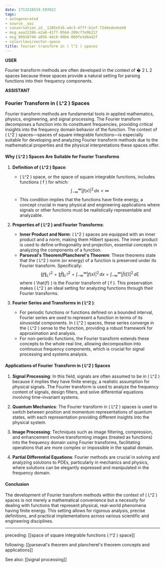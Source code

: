 ```yaml
---
date: 1713216519.593922
tags:
- autogenerated
- source__oai
- conversation_id__1285e516-a4c3-4f7f-b1ef-72ddedeebeb0
- msg_aaa2226b-e2a8-4177-9564-209c77e9b217
- msg_99928748-a056-4dc0-90b6-060fe3d8ad2f
- colorclass/vector-space
title: fourier transform in ( l^2 ) spaces
---
```


**USER**

Fourier transform methods are often developed in the context of 
�
2
L 
2
  spaces because these spaces provide a natural setting for parsing functions into their frequency components.


**ASSISTANT**

### Fourier Transform in \( L^2 \) Spaces

Fourier transform methods are fundamental tools in applied mathematics, physics, engineering, and signal processing. The Fourier transform decomposes a function into its constituent frequencies, providing critical insights into the frequency domain behavior of the function. The context of \( L^2 \) spaces—spaces of square integrable functions—is especially suitable for developing and analyzing Fourier transform methods due to the mathematical properties and the physical interpretations these spaces offer.

#### Why \( L^2 \) Spaces Are Suitable for Fourier Transforms

1. **Definition of \( L^2 \) Space**:
   - \( L^2 \) space, or the space of square integrable functions, includes functions \( f \) for which:
     $$
     \int_{-\infty}^{\infty} |f(x)|^2 \, dx < \infty
     $$
   - This condition implies that the functions have finite energy, a concept crucial in many physical and engineering applications where signals or other functions must be realistically representable and analyzable.

2. **Properties of \( L^2 \) and Fourier Transforms**:
   - **Inner Product and Norm**: \( L^2 \) spaces are equipped with an inner product and a norm, making them Hilbert spaces. The inner product is used to define orthogonality and projection, essential concepts in analyzing the components of a function.
   - **Parseval's Theorem/Plancherel's Theorem**: These theorems state that the \( L^2 \) norm (or energy) of a function is preserved under its Fourier transform. Specifically:
     $$
     \|f\|_{L^2}^2 = \|\hat{f}\|_{L^2}^2 = \int_{-\infty}^{\infty} |f(x)|^2 \, dx = \int_{-\infty}^{\infty} |\hat{f}(\xi)|^2 \, d\xi
     $$
     where \( \hat{f} \) is the Fourier transform of \( f \). This preservation makes \( L^2 \) an ideal setting for analyzing functions through their Fourier transforms.

3. **Fourier Series and Transforms in \( L^2 \)**:
   - For periodic functions or functions defined on a bounded interval, Fourier series are used to represent a function in terms of its sinusoidal components. In \( L^2 \) spaces, these series converge in the \( L^2 \) sense to the function, providing a robust framework for approximation and analysis.
   - For non-periodic functions, the Fourier transform extends these concepts to the whole real line, allowing decomposition into continuous frequency components, which is crucial for signal processing and systems analysis.

#### Applications of Fourier Transform in \( L^2 \) Spaces

1. **Signal Processing**: In this field, signals are often assumed to be in \( L^2 \) because it implies they have finite energy, a realistic assumption for physical signals. The Fourier transform is used to analyze the frequency content of signals, design filters, and solve differential equations involving time-invariant systems.

2. **Quantum Mechanics**: The Fourier transform in \( L^2 \) spaces is used to switch between position and momentum representations of quantum states, with each representation providing different insights into the physical system.

3. **Image Processing**: Techniques such as image filtering, compression, and enhancement involve transforming images (treated as functions) into the frequency domain using Fourier transforms, facilitating operations that are more complex or impossible in the spatial domain.

4. **Partial Differential Equations**: Fourier methods are crucial in solving and analyzing solutions to PDEs, particularly in mechanics and physics, where solutions can be elegantly expressed and manipulated in the frequency domain.

#### Conclusion

The development of Fourier transform methods within the context of \( L^2 \) spaces is not merely a mathematical convenience but a necessity for dealing with functions that represent physical, real-world phenomena having finite energy. This setting allows for rigorous analysis, precise definitions, and practical implementations across various scientific and engineering disciplines.


---

preceding: [[space of square integrable functions ( l^2 ) space]]  


following: [[parseval's theorem and plancherel's theorem concepts and applications]]

See also: [[signal processing]]